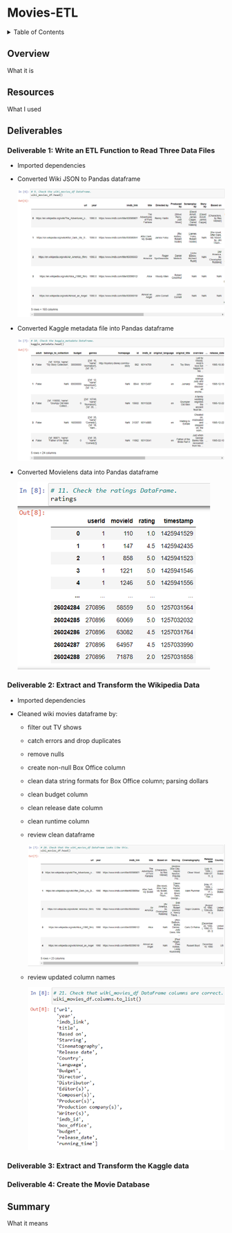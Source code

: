# Movies-ETL

<details><summary>Table of Contents</summary>
<p>

1. [Overview](https://github.com/catsdata/Pewlett-Hackard-Analysis#overview)
2. [Resources](https://github.com/catsdata/Pewlett-Hackard-Analysis#resources)
3. [Deliverables / Results](https://github.com/catsdata/Pewlett-Hackard-Analysis#results)
    - [Deliverable 1]()
    - [Deliverable 2]()
    - [Deliverable 3]()
    - [Deliverable 4]()
4. [Summary](https://github.com/catsdata/Pewlett-Hackard-Analysis#summary)

</p>
</details>

## Overview

What it is

## Resources

What I used

## Deliverables

### Deliverable 1: Write an ETL Function to Read Three Data Files

- Imported dependencies
 
- Converted Wiki JSON to Pandas dataframe

  ![wiki](https://github.com/catsdata/Movies-ETL/blob/main/Images/wiki_movies_df.PNG)
 
- Converted Kaggle metadata file into Pandas dataframe

  ![kaggle](https://github.com/catsdata/Movies-ETL/blob/main/Images/kaggle_metadata_df.PNG)
 
- Converted Movielens data into Pandas dataframe

  ![movielens](https://github.com/catsdata/Movies-ETL/blob/main/Images/ratings_df.PNG)


### Deliverable 2: Extract and Transform the Wikipedia Data

- Imported dependencies
 
- Cleaned wiki movies dataframe by:

    - filter out TV shows
    - catch errors and drop duplicates
    - remove nulls
    - create non-null Box Office column
    - clean data string formats for Box Office column; parsing dollars
    - clean budget column
    - clean release date column
    - clean runtime column
    - review clean dataframe

        ![cleanwiki](https://github.com/catsdata/Movies-ETL/blob/main/Images/clean_wiki_movies_df.PNG)
 
    - review updated column names
                
        ![cleancolumns](https://github.com/catsdata/Movies-ETL/blob/main/Images/clean_wiki_columns.PNG)
 

### Deliverable 3: Extract and Transform the Kaggle data

### Deliverable 4: Create the Movie Database

## Summary

What it means
